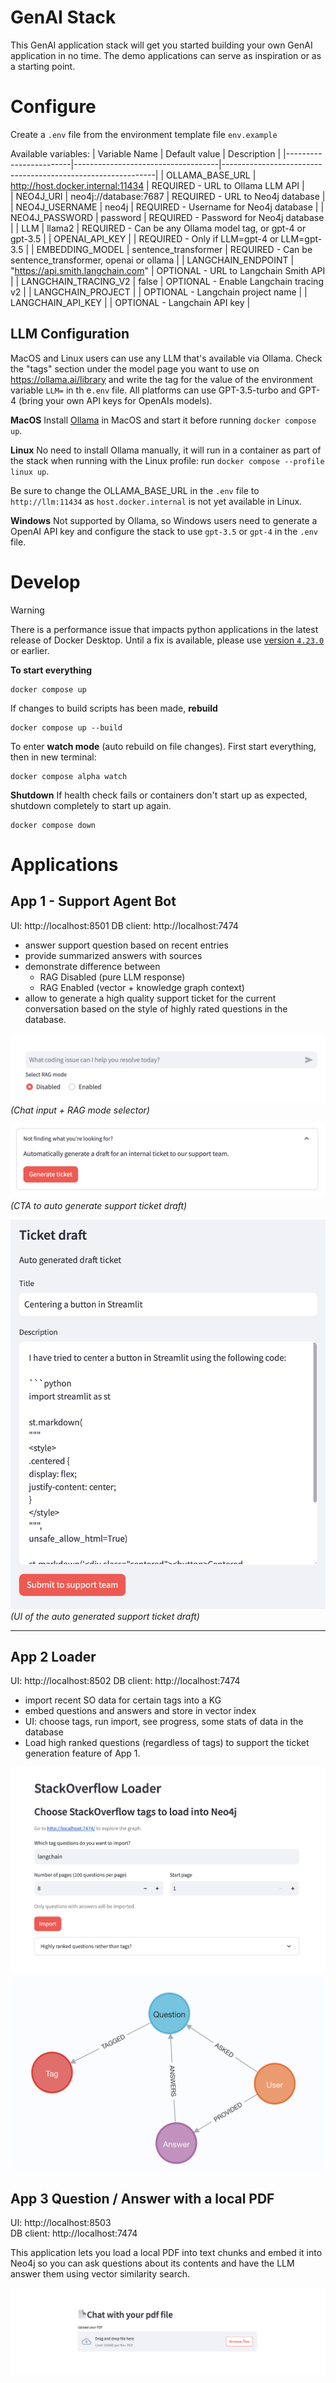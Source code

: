 # GenAI Stack
This GenAI application stack will get you started building your
own GenAI application in no time.
The demo applications can serve as inspiration or as a starting point.

# Configure

Create a `.env` file from the environment template file `env.example`

Available variables:
| Variable Name          | Default value                      | Description                                                 |
|------------------------|------------------------------------|-------------------------------------------------------------|
| OLLAMA_BASE_URL        | http://host.docker.internal:11434  | REQUIRED - URL to Ollama LLM API                            |   
| NEO4J_URI              | neo4j://database:7687              | REQUIRED - URL to Neo4j database                            |
| NEO4J_USERNAME         | neo4j                              | REQUIRED - Username for Neo4j database                      |
| NEO4J_PASSWORD         | password                           | REQUIRED - Password for Neo4j database                      |
| LLM                    | llama2                             | REQUIRED - Can be any Ollama model tag, or gpt-4 or gpt-3.5 | 
| OPENAI_API_KEY         |                                    | REQUIRED - Only if LLM=gpt-4 or LLM=gpt-3.5                 |
| EMBEDDING_MODEL        | sentence_transformer               | REQUIRED - Can be sentence_transformer, openai or ollama    |
| LANGCHAIN_ENDPOINT     | "https://api.smith.langchain.com"  | OPTIONAL - URL to Langchain Smith API                       |
| LANGCHAIN_TRACING_V2   | false                              | OPTIONAL - Enable Langchain tracing v2                      |
| LANGCHAIN_PROJECT      |                                    | OPTIONAL - Langchain project name                           |
| LANGCHAIN_API_KEY      |                                    | OPTIONAL - Langchain API key                                |

## LLM Configuration
MacOS and Linux users can use any LLM that's available via Ollama. Check the "tags" section under the model page you want to use on https://ollama.ai/library and write the tag for the value of the environment variable `LLM=` in th e`.env` file.
All platforms can use GPT-3.5-turbo and GPT-4 (bring your own API keys for OpenAIs models).

**MacOS**
Install [Ollama](https://ollama.ai) in MacOS and start it before running `docker compose up`.

**Linux**
No need to install Ollama manually, it will run in a container as
part of the stack when running with the Linux profile: run `docker compose --profile linux up`.

Be sure to change the OLLAMA_BASE_URL in the `.env` file to `http://llm:11434` as `host.docker.internal` is not yet available in Linux.

**Windows**
Not supported by Ollama, so Windows users need to generate a OpenAI API key and configure the stack to use `gpt-3.5` or `gpt-4` in the `.env` file.
# Develop

> [!WARNING]
> There is a performance issue that impacts python applications in the latest release of Docker Desktop. Until a fix is available, please use [version `4.23.0`](https://docs.docker.com/desktop/release-notes/#4230) or earlier.

**To start everything**
```
docker compose up
```
If changes to build scripts has been made, **rebuild**
```
docker compose up --build
```

To enter **watch mode** (auto rebuild on file changes).
First start everything, then in new terminal:
```
docker compose alpha watch
```

**Shutdown**
If health check fails or containers don't start up as expected, shutdown
completely to start up again.
```
docker compose down
```

# Applications
## App 1 - Support Agent Bot

UI: http://localhost:8501
DB client: http://localhost:7474

- answer support question based on recent entries
- provide summarized answers with sources
- demonstrate difference between
    - RAG Disabled (pure LLM response)
    - RAG Enabled (vector + knowledge graph context)
- allow to generate a high quality support ticket for the current conversation based on the style of highly rated questions in the database.

![](.github/media/app1-rag-selector.png)
*(Chat input + RAG mode selector)*

![](.github/media/app1-generate.png)
*(CTA to auto generate support ticket draft)*

![](.github/media/app1-ticket.png)
*(UI of the auto generated support ticket draft)*

---

##  App 2 Loader

UI: http://localhost:8502
DB client: http://localhost:7474

- import recent SO data for certain tags into a KG
- embed questions and answers and store in vector index
- UI: choose tags, run import, see progress, some stats of data in the database
- Load high ranked questions (regardless of tags) to support the ticket generation feature of App 1.

![](.github/media/app2-ui-1.png)
![](.github/media/app2-model.png)

## App 3 Question / Answer with a local PDF
UI: http://localhost:8503  
DB client: http://localhost:7474

This application lets you load a local PDF into text
chunks and embed it into Neo4j so you can ask questions about
its contents and have the LLM answer them using vector similarity
search.

![](.github/media/app3-ui.png)
